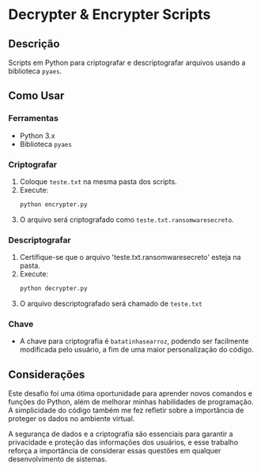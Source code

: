 # Decrypter & Encrypter Scripts

## Descrição
Scripts em Python para criptografar e descriptografar arquivos usando a biblioteca `pyaes`.

## Como Usar

### Ferramentas
- Python 3.x
- Biblioteca `pyaes`

### Criptografar
1. Coloque `teste.txt` na mesma pasta dos scripts.
2. Execute:
   ```bash
   python encrypter.py
3. O arquivo será criptografado como `teste.txt.ransomwaresecreto`.

### Descriptografar
1. Certifique-se que o arquivo 'teste.txt.ransomwaresecreto' esteja na pasta.
2. Execute:
   ```bash
   python decrypter.py
3. O arquivo descriptografado será chamado de `teste.txt`

### Chave
- A chave para criptografia é `batatinhasearroz`, podendo ser facilmente modificada pelo usuário, a fim de uma maior personalização do código.

## Considerações
Este desafio foi uma ótima oportunidade para aprender novos comandos e funções do Python, além de melhorar minhas habilidades de programação. A simplicidade do código também me fez refletir sobre a importância de proteger os dados no ambiente virtual.

A segurança de dados e a criptografia são essenciais para garantir a privacidade e proteção das informações dos usuários, e esse trabalho reforça a importância de considerar essas questões em qualquer desenvolvimento de sistemas.
